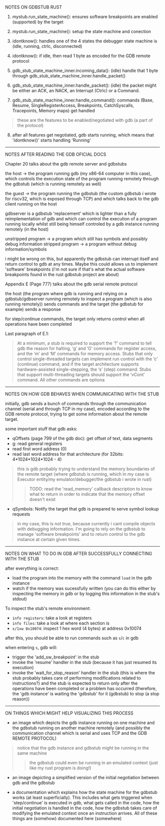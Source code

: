 NOTES ON GDBSTUB RUST 

1. mystub.run_state_machine(): ensures software breakpoints are enabled
(supported) by the target

2. mystub.run_state_machine(): setup the state machine and conection

3. idontknow(): handles one of the 4 states the debugger state machine is
(idle, running, ctrlc, disconnected)

4. idontknow(): if idle, then read 1 byte as encoded for the GDB remote
protocol

5. gdb_stub_state_machine_inner.incoming_data(): (idle) handle that 1 byte
through gdb_stub_state_machine_inner.handle_packet()

6. gdb_stub_state_machine_inner.handle_packet(): (idle) the packet might be
either an ACK, an NACK, an Interrupt (Ctrlc) or a Command. 

7. gdb_stub_state_machine_inner.handle_command(): commands (Base, Resume,
SingleRegisterAccess, Breakpoints, CatchSyscalls, Tracepoints, Memory maps) get
handled
> these are the features to be enabled/negotiated with gdb (a part of the protocol)

8. after all features get negotiated, gdb starts running, which means that
   'idontknow()' starts handling 'Running'

---

NOTES AFTER READING THE GDB OFICIAL DOCS 

Chapter 20 talks about the gdb remote server and gdbstubs

the host -> the program running gdb (my x86-64 computer in this case), which
controls the execution state of the program running remotely through the
gdbstub (which is running remotely as well)

the guest -> the program running the gdbstub (the custom gdbstub i wrote for
riscv32, which is exposed through TCP) and which talks back to the gdb client
running on the host 

gdbserver is a gdbstub 'replacement' which is lighter than a fully
reimplementation of gdb and which can control the execution of a program
running locally whilst still being himself controled by a gdb instance running
remotely (in the host)

unstripped program -> a program which still has symbols and possibly debug information
stripped program -> a program without debug information/symbols

i might be wrong on this, but apparently the gdbstub can interrupt itself and
return control to gdb at any times. Maybe this could allows us to implement
'software' breakpoints (i'm not sure if that's what the actual software
breakpoints found in the rust gdbstub project are about)

Appendix E (Page 777) talks about the gdb serial remote protocol

the host (the program where gdb is running and relying on a gdbstub/gdbserver
running remotely to inspect a program (which is also running remotely)) sends
commands and the target (the gdbstub for example) sends a response

for step/continue commands, the target only returns control when all operations
have been completed

Last paragraph of E.1:
> At a minimum, a stub is required to support the ‘?’ command to tell gdb the reason
> for halting, ‘g’ and ‘G’ commands for register access, and the ‘m’ and ‘M’ commands for
> memory access. Stubs that only control single-threaded targets can implement run control
> with the ‘c’ (continue) command, and if the target architecture supports hardware-assisted
> single-stepping, the ‘s’ (step) command. Stubs that support multi-threading targets should
> support the ‘vCont’ command. All other commands are optiona

---

NOTES ON HOW GDB BEHAVES WHEN COMMUNICATING WITH THE STUB

initially, gdb sends a bunch of commands through the communication channel
(serial and through TCP in my case), encoded according to the GDB remote
protocol, trying to get some information about the remote target.

some important stuff that gdb asks:
* qOffsets (page 799 of the gdb doc): get offset of text, data segments
* g: read general registers
* read first word address (0)
* read last word address for that architecture (for 32bits: 4*1024\*1024\*1024 - 4)
> this is gdb probably trying to understand the memory boundaries of the remote
> target (where gdbstub is running, which in my case is Executor entity/my
> emulator/debugger/the gdbstub i wrote in rust)
>> TODO: read the 'read_memory' callback description to know what to return in
>> order to indicate that the memory offset doesn't exist
* qSymbols: Notify the target that gdb is prepared to serve symbol lookup requests
> in my case, this is not true, because currently i cant compile objects with
> debugging information. I'm going to rely on the gdbstub to manage 'software
> breakpoints' and to return control to the gdb instance at certain given
> times.

---

NOTES ON WHAT TO DO IN GDB AFTER SUCCESSFULLY CONNECTING WITH THE STUB

after everything is correct:
* load the program into the memory with the command `load` in the gdb instance
* watch if the memory was sucessfully written (you can do this either by
inspecting the memory in gdb or by logging this information in the stub's
stdout)

To inspect the stub's remote environment:
* `info registers`: take a look at registers
* `info files`: take a look at where each section is
* `x/1xw 0x10074`: inspect 1 hex word (4 bytes) at address 0x10074

after this, you should be able to run commands such as `s`/`c` in gdb

when entering `s`, gdb will:
* trigger the 'add_sw_breakpoint' in the stub
* invoke the 'resume' handler in the stub (because it has just resumed its
execution)
* invoke the 'wait_for_stop_reason' handler in the stub (this is where the stub
probably takes care of performing modifications related to instructions?) and
the stub is expected to return only after the operations have been completed or
a problem has occurred (therefore, the 'gdb instance' is waiting the 'gdbstub'
for it (gdbstub) to stop (a stop reason))

---

ON THINGS WHICH MIGHT HELP VISUALIZING THIS PROCESS
* an image which depicts the gdb instance running on one machine and the
gdbstub running on another machine remotely (and possibly the communication
channel which is serial and uses TCP and the GDB REMOTE PROTOCOL)
> notice that the gdb instance and gdbstub might be running in the same machine
>> the gdbstub could even be running in an emulated context (just like my rust program is doing!)

* an image depicting a simplified version of the initial negotiation between gdb and the gdbstub

* a documentation which explains how the state machine for the gdbstub works
(at least superficially). This includes what gets triggered when
'step/continue' is executed in gdb, what gets called in the code, how the
initial negotiation is handled in the code, how the gdbstub takes care of
modifying the emulated context once an instruction arrives. All of these things
are (somehow) documented here (somewhere)
